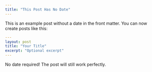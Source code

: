 ```yaml
---
title: "This Post Has No Date"
---
```


This is an example post without a date in the front matter. You can now create posts like this:

```yaml
---
layout: post
title: "Your Title"
excerpt: "Optional excerpt"
---
```

No date required! The post will still work perfectly.